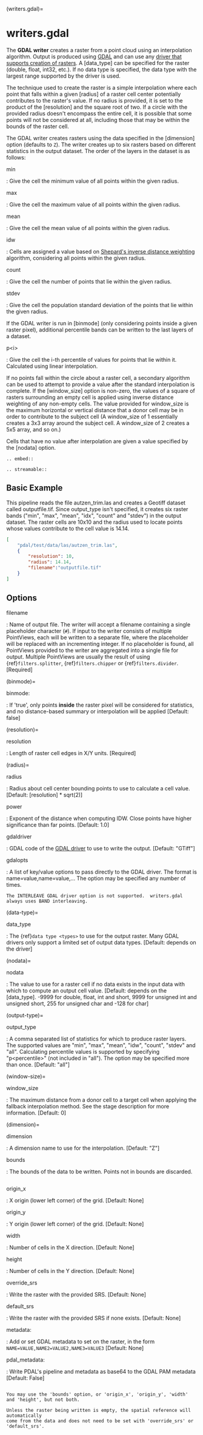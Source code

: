 (writers.gdal)=

# writers.gdal

The **GDAL writer** creates a raster from a point cloud using an interpolation
algorithm.  Output is produced using [GDAL] and can use any [driver
that supports creation of rasters][driver that supports creation of rasters].  A [data_type] can be specified for the
raster (double, float, int32, etc.).  If no data type is specified, the
data type with the largest range supported by the driver is used.

The technique used to create the raster is a simple interpolation where
each point that falls within a given [radius] of a raster cell center
potentially contributes to the raster's value.  If no radius is provided,
it is set to the product of the [resolution] and the square root of two.
If a circle with the provided radius
doesn't encompass the entire cell, it is possible that some points will
not be considered at all, including those that may be within the bounds
of the raster cell.

The GDAL writer creates rasters using the data specified in the [dimension]
option (defaults to `Z`). The writer creates up to six rasters based on
different statistics in the output dataset.  The order of the layers in the
dataset is as follows:

min

: Give the cell the minimum value of all points within the given radius.

max

: Give the cell the maximum value of all points within the given radius.

mean

: Give the cell the mean value of all points within the given radius.

idw

: Cells are assigned a value based on [Shepard's inverse distance weighting]
  algorithm, considering all points within the given radius.

count

: Give the cell the number of points that lie within the given radius.

stdev

: Give the cell the population standard deviation of the points that lie
  within the given radius.

If the GDAL writer is run in [binmode] (only considering points inside a 
given raster pixel), additional percentile bands can be written to the last 
layers of a dataset.

p\<i>

: Give the cell the i-th percentile of values for points that lie within it.
  Calculated using linear interpolation.

If no points fall within the circle about a raster cell, a secondary
algorithm can be used to attempt to provide a value after the standard
interpolation is complete.  If the [window_size] option is non-zero, the
values of a square of rasters surrounding an empty cell is applied
using inverse distance weighting of any non-empty cells.
The value provided for window_size is the
maximum horizontal or vertical distance that a donor cell may be in order to
contribute to the subject cell (A window_size of 1 essentially creates a 3x3
array around the subject cell.  A window_size of 2 creates a 5x5 array, and
so on.)

Cells that have no value after interpolation are given a value specified by
the [nodata] option.

```{eval-rst}
.. embed::
```

```{eval-rst}
.. streamable::

```

## Basic Example

This  pipeline reads the file autzen_trim.las and creates a Geotiff dataset
called outputfile.tif.  Since output_type isn't specified, it creates six
raster bands ("min", "max", "mean", "idx", "count" and "stdev") in the output
dataset.  The raster cells are 10x10 and the radius used to locate points
whose values contribute to the cell value is 14.14.

```json
[
    "pdal/test/data/las/autzen_trim.las",
    {
        "resolution": 10,
        "radius": 14.14,
        "filename":"outputfile.tif"
    }
]
```

## Options

filename

: Name of output file. The writer will accept a filename containing
  a single placeholder character (`#`).  If input to the writer consists
  of multiple PointViews, each will be written to a separate file, where
  the placeholder will be replaced with an incrementing integer.  If no
  placeholder is found, all PointViews provided to the writer are
  aggregated into a single file for output.  Multiple PointViews are usually
  the result of using {ref}`filters.splitter`, {ref}`filters.chipper` or
  {ref}`filters.divider`.\[Required\]

(binmode)=

binmode:

: If 'true', only points **inside** the raster pixel will be considered
  for statistics, and no distance-based summary or interpolation will
  be applied \[Default: false\]

(resolution)=

resolution

: Length of raster cell edges in X/Y units.  \[Required\]

(radius)=

radius

: Radius about cell center bounding points to use to calculate a cell value.
  \[Default: [resolution] * sqrt(2)\]

power

: Exponent of the distance when computing IDW. Close points have higher
  significance than far points. \[Default: 1.0\]

gdaldriver

: GDAL code of the [GDAL driver] to use to write the output.
  \[Default: "GTiff"\]

gdalopts

: A list of key/value options to pass directly to the GDAL driver.  The
  format is name=value,name=value,...  The option may be specified
  any number of times.

  ```{note}
  The INTERLEAVE GDAL driver option is not supported.  writers.gdal
  always uses BAND interleaving.
  ```

(data-type)=

data_type

: The {ref}`data type <types>` to use for the output raster.
  Many GDAL drivers only
  support a limited set of output data types.
  \[Default: depends on the driver\]

(nodata)=

nodata

: The value to use for a raster cell if no data exists in the input data
  with which to compute an output cell value. \[Default: depends on the
  [data_type].  -9999 for double, float, int and short, 9999 for
  unsigned int and unsigned short, 255 for unsigned char and -128 for char\]

(output-type)=

output_type

: A comma separated list of statistics for which to produce raster layers.
  The supported values are "min", "max", "mean", "idw", "count", "stdev"
  and "all". Calculating percentile values is supported by specifying 
  "p\<percentile>" (not included in "all"). The option may be specified 
  more than once. \[Default: "all"\]

(window-size)=

window_size

: The maximum distance from a donor cell to a target cell when applying
  the fallback interpolation method.  See the stage description for more
  information. \[Default: 0\]

(dimension)=

dimension

: A dimension name to use for the interpolation. \[Default: "Z"\]

bounds

: The bounds of the data to be written.  Points not in bounds are discarded.

  ```{include} bounds_opts.md
  ```

origin_x

: X origin (lower left corner) of the grid. \[Default: None\]

origin_y

: Y origin (lower left corner) of the grid. \[Default: None\]

width

: Number of cells in the X direction. \[Default: None\]

height

: Number of cells in the Y direction. \[Default: None\]

override_srs

: Write the raster with the provided SRS. \[Default: None\]

default_srs

: Write the raster with the provided SRS if none exists. \[Default: None\]

metadata:

: Add or set GDAL metadata to set on the raster, in the form
  `NAME=VALUE,NAME2=VALUE2,NAME3=VALUE3` \[Default: None\]

pdal_metadata:

: Write PDAL's pipeline and metadata as base64 to the GDAL PAM metadata \[Default: False\]

```{include} writer_opts.md
```

```{note}
You may use the 'bounds' option, or 'origin_x', 'origin_y', 'width'
and 'height', but not both.
```

```{note}
Unless the raster being written is empty, the spatial reference will automatically
come from the data and does not need to be set with 'override_srs' or 'default_srs'.
```

[driver that supports creation of rasters]: http://www.gdal.org/formats_list.html
[gdal]: http://gdal.org
[gdal driver]: http://www.gdal.org/formats_list.html
[shepard's inverse distance weighting]: https://en.wikipedia.org/wiki/Inverse_distance_weighting
